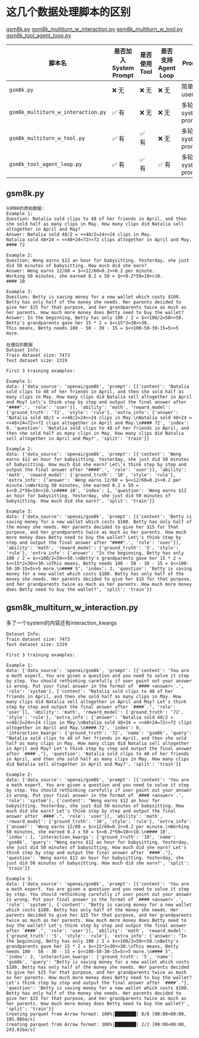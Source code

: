 # 这几个数据处理脚本的区别
[gsm8k.py](..%2Fverl%2Fexamples%2Fdata_preprocess%2Fgsm8k.py)
[gsm8k_multiturn_w_interaction.py](..%2Fverl%2Fexamples%2Fdata_preprocess%2Fgsm8k_multiturn_w_interaction.py)
[gsm8k_multiturn_w_tool.py](..%2Fverl%2Fexamples%2Fdata_preprocess%2Fgsm8k_multiturn_w_tool.py)
[gsm8k_tool_agent_loop.py](..%2Fverl%2Fexamples%2Fdata_preprocess%2Fgsm8k_tool_agent_loop.py)


| 脚本名                                | 是否加入 System Prompt | 是否使用 Tool | 是否支持 Agent Loop | Prompt 类型             | 特殊字段                                                        |
| ---------------------------------- | ------------------ | --------- | --------------- | --------------------- | ----------------------------------------------------------- |
| `gsm8k.py`                         | ❌ 无                | ❌ 无       | ❌ 无             | 简单单轮 user prompt      | 基础版                                                         |
| `gsm8k_multiturn_w_interaction.py` | ✅ 有                | ❌ 无       | ❌ 无             | 多轮 system+user prompt | `interaction_kwargs`                                        |
| `gsm8k_multiturn_w_tool.py`        | ✅ 有                | ✅ 有       | ❌ 无             | 多轮 system+user prompt | `need_tools_kwargs` + `tools_kwargs` + `interaction_kwargs` |
| `gsm8k_tool_agent_loop.py`         | ✅ 有                | ✅ 有       | ✅ 有             | 多轮 system+user prompt | 多了 `agent_name="tool_agent"`                                |


## gsm8k.py
```
GSM8K的原始数据:
Example 1:
Question: Natalia sold clips to 48 of her friends in April, and then she sold half as many clips in May. How many clips did Natalia sell altogether in April and May?
Answer: Natalia sold 48/2 = <<48/2=24>>24 clips in May.
Natalia sold 48+24 = <<48+24=72>>72 clips altogether in April and May.
#### 72

Example 2:
Question: Weng earns $12 an hour for babysitting. Yesterday, she just did 50 minutes of babysitting. How much did she earn?
Answer: Weng earns 12/60 = $<<12/60=0.2>>0.2 per minute.
Working 50 minutes, she earned 0.2 x 50 = $<<0.2*50=10>>10.
#### 10

Example 3:
Question: Betty is saving money for a new wallet which costs $100. Betty has only half of the money she needs. Her parents decided to give her $15 for that purpose, and her grandparents twice as much as her parents. How much more money does Betty need to buy the wallet?
Answer: In the beginning, Betty has only 100 / 2 = $<<100/2=50>>50.
Betty's grandparents gave her 15 * 2 = $<<15*2=30>>30.
This means, Betty needs 100 - 50 - 30 - 15 = $<<100-50-30-15=5>>5 more.

处理后的数据
Dataset Info:
Train dataset size: 7473
Test dataset size: 1319

First 3 training examples:

Example 1:
data: {'data_source': 'openai/gsm8k', 'prompt': [{'content': 'Natalia sold clips to 48 of her friends in April, and then she sold half as many clips in May. How many clips did Natalia sell altogether in April and May? Let\'s think step by step and output the final answer after "####".', 'role': 'user'}], 'ability': 'math', 'reward_model': {'ground_truth': '72', 'style': 'rule'}, 'extra_info': {'answer': 'Natalia sold 48/2 = <<48/2=24>>24 clips in May.\nNatalia sold 48+24 = <<48+24=72>>72 clips altogether in April and May.\n#### 72', 'index': 0, 'question': 'Natalia sold clips to 48 of her friends in April, and then she sold half as many clips in May. How many clips did Natalia sell altogether in April and May?', 'split': 'train'}}

Example 2:
data: {'data_source': 'openai/gsm8k', 'prompt': [{'content': 'Weng earns $12 an hour for babysitting. Yesterday, she just did 50 minutes of babysitting. How much did she earn? Let\'s think step by step and output the final answer after "####".', 'role': 'user'}], 'ability': 'math', 'reward_model': {'ground_truth': '10', 'style': 'rule'}, 'extra_info': {'answer': 'Weng earns 12/60 = $<<12/60=0.2>>0.2 per minute.\nWorking 50 minutes, she earned 0.2 x 50 = $<<0.2*50=10>>10.\n#### 10', 'index': 1, 'question': 'Weng earns $12 an hour for babysitting. Yesterday, she just did 50 minutes of babysitting. How much did she earn?', 'split': 'train'}}

Example 3:
data: {'data_source': 'openai/gsm8k', 'prompt': [{'content': 'Betty is saving money for a new wallet which costs $100. Betty has only half of the money she needs. Her parents decided to give her $15 for that purpose, and her grandparents twice as much as her parents. How much more money does Betty need to buy the wallet? Let\'s think step by step and output the final answer after "####".', 'role': 'user'}], 'ability': 'math', 'reward_model': {'ground_truth': '5', 'style': 'rule'}, 'extra_info': {'answer': "In the beginning, Betty has only 100 / 2 = $<<100/2=50>>50.\nBetty's grandparents gave her 15 * 2 = $<<15*2=30>>30.\nThis means, Betty needs 100 - 50 - 30 - 15 = $<<100-50-30-15=5>>5 more.\n#### 5", 'index': 2, 'question': 'Betty is saving money for a new wallet which costs $100. Betty has only half of the money she needs. Her parents decided to give her $15 for that purpose, and her grandparents twice as much as her parents. How much more money does Betty need to buy the wallet?', 'split': 'train'}}

```

## gsm8k_multiturn_w_interaction.py
多了一个system的内容还有interaction_kwargs
```
Dataset Info:
Train dataset size: 7473
Test dataset size: 1319

First 3 training examples:

Example 1:
data: {'data_source': 'openai/gsm8k', 'prompt': [{'content': 'You are a math expert. You are given a question and you need to solve it step by step. You should rethinking carefully if user point out your answer is wrong. Put your final answer in the format of `#### <answer>`.', 'role': 'system'}, {'content': "Natalia sold clips to 48 of her friends in April, and then she sold half as many clips in May. How many clips did Natalia sell altogether in April and May? Let's think step by step and output the final answer after `####`.", 'role': 'user'}], 'ability': 'math', 'reward_model': {'ground_truth': '72', 'style': 'rule'}, 'extra_info': {'answer': 'Natalia sold 48/2 = <<48/2=24>>24 clips in May.\nNatalia sold 48+24 = <<48+24=72>>72 clips altogether in April and May.\n#### 72', 'index': 0, 'interaction_kwargs': {'ground_truth': '72', 'name': 'gsm8k', 'query': "Natalia sold clips to 48 of her friends in April, and then she sold half as many clips in May. How many clips did Natalia sell altogether in April and May? Let's think step by step and output the final answer after `####`."}, 'question': 'Natalia sold clips to 48 of her friends in April, and then she sold half as many clips in May. How many clips did Natalia sell altogether in April and May?', 'split': 'train'}}

Example 2:
data: {'data_source': 'openai/gsm8k', 'prompt': [{'content': 'You are a math expert. You are given a question and you need to solve it step by step. You should rethinking carefully if user point out your answer is wrong. Put your final answer in the format of `#### <answer>`.', 'role': 'system'}, {'content': "Weng earns $12 an hour for babysitting. Yesterday, she just did 50 minutes of babysitting. How much did she earn? Let's think step by step and output the final answer after `####`.", 'role': 'user'}], 'ability': 'math', 'reward_model': {'ground_truth': '10', 'style': 'rule'}, 'extra_info': {'answer': 'Weng earns 12/60 = $<<12/60=0.2>>0.2 per minute.\nWorking 50 minutes, she earned 0.2 x 50 = $<<0.2*50=10>>10.\n#### 10', 'index': 1, 'interaction_kwargs': {'ground_truth': '10', 'name': 'gsm8k', 'query': "Weng earns $12 an hour for babysitting. Yesterday, she just did 50 minutes of babysitting. How much did she earn? Let's think step by step and output the final answer after `####`."}, 'question': 'Weng earns $12 an hour for babysitting. Yesterday, she just did 50 minutes of babysitting. How much did she earn?', 'split': 'train'}}

Example 3:
data: {'data_source': 'openai/gsm8k', 'prompt': [{'content': 'You are a math expert. You are given a question and you need to solve it step by step. You should rethinking carefully if user point out your answer is wrong. Put your final answer in the format of `#### <answer>`.', 'role': 'system'}, {'content': "Betty is saving money for a new wallet which costs $100. Betty has only half of the money she needs. Her parents decided to give her $15 for that purpose, and her grandparents twice as much as her parents. How much more money does Betty need to buy the wallet? Let's think step by step and output the final answer after `####`.", 'role': 'user'}], 'ability': 'math', 'reward_model': {'ground_truth': '5', 'style': 'rule'}, 'extra_info': {'answer': "In the beginning, Betty has only 100 / 2 = $<<100/2=50>>50.\nBetty's grandparents gave her 15 * 2 = $<<15*2=30>>30.\nThis means, Betty needs 100 - 50 - 30 - 15 = $<<100-50-30-15=5>>5 more.\n#### 5", 'index': 2, 'interaction_kwargs': {'ground_truth': '5', 'name': 'gsm8k', 'query': "Betty is saving money for a new wallet which costs $100. Betty has only half of the money she needs. Her parents decided to give her $15 for that purpose, and her grandparents twice as much as her parents. How much more money does Betty need to buy the wallet? Let's think step by step and output the final answer after `####`."}, 'question': 'Betty is saving money for a new wallet which costs $100. Betty has only half of the money she needs. Her parents decided to give her $15 for that purpose, and her grandparents twice as much as her parents. How much more money does Betty need to buy the wallet?', 'split': 'train'}}
Creating parquet from Arrow format: 100%|████████| 8/8 [00:00<00:00, 185.08ba/s]
Creating parquet from Arrow format: 100%|████████| 2/2 [00:00<00:00, 243.61ba/s]
```